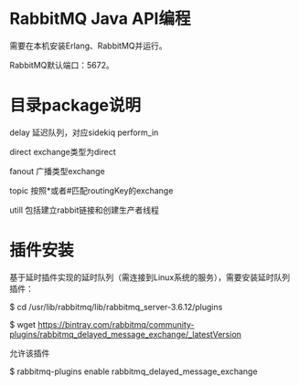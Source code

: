 # RabbitMQ Java API编程
需要在本机安装Erlang、RabbitMQ并运行。

RabbitMQ默认端口：5672。

# 目录package说明
  delay  延迟队列，对应sidekiq perform_in

  direct exchange类型为direct

  fanout 广播类型exchange

  topic 按照*或者#匹配routingKey的exchange

  utill 包括建立rabbit链接和创建生产者线程


# 插件安装
  基于延时插件实现的延时队列（需连接到Linux系统的服务），需要安装延时队列插件：

  $ cd /usr/lib/rabbitmq/lib/rabbitmq_server-3.6.12/plugins

  $ wget https://bintray.com/rabbitmq/community-plugins/rabbitmq_delayed_message_exchange/_latestVersion

  允许该插件
  
  $ rabbitmq-plugins enable rabbitmq_delayed_message_exchange